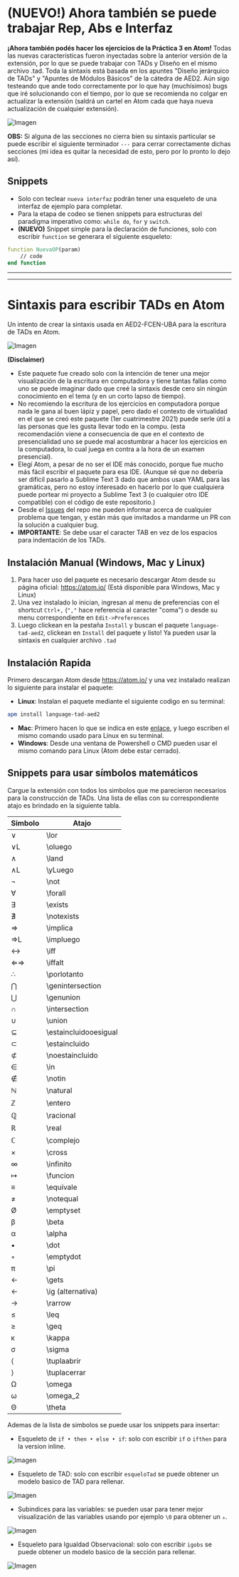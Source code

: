 # (NUEVO!) Ahora también se puede trabajar Rep, Abs e Interfaz
**¡Ahora también podés hacer los ejercicios de la Práctica 3 en Atom!** Todas las nuevas características fueron inyectadas sobre la anterior versión de la extensión, por lo que se puede trabajar con TADs y Diseño en el mismo archivo .tad.
Toda la sintaxis está basada en los apuntes "Diseño jerárquico de TADs" y "Apuntes de Módulos Básicos" de la cátedra de AED2.
Aún sigo testeando que ande todo correctamente por lo que hay (muchísimos) bugs que iré solucionando con el tiempo, por lo que se recomienda no colgar en actualizar la extensión (saldrá un cartel en Atom cada que haya nueva actualización de cualquier extensión).

![Imagen](./data/diseño_example.png "Rep, Abs e Interfaz de ejemplo")

**OBS:** Si alguna de las secciones no cierra bien su sintaxis particular se puede escribir el siguiente terminador `---` para cerrar correctamente dichas secciones (mi idea es quitar la necesidad de esto, pero por lo pronto lo dejo así).

## Snippets
- Solo con teclear `nueva interfaz` podrán tener una esqueleto de una interfaz de ejemplo para completar.
- Para la etapa de codeo se tienen snippets para estructuras del paradigma imperativo como: `while do`, `for` y `switch`.
- **(NUEVO)** Snippet simple para la declaración de funciones, solo con escribir `function` se generara el siguiente esqueleto:
```vhdl
function NuevaOP(param) 
    // code
end function
```

---
---

# Sintaxis para escribir TADs en Atom
Un intento de crear la sintaxis usada en AED2-FCEN-UBA para la escritura de TADs en Atom.

![Imagen](./data/example.png "TAD diccionario")


**(Disclaimer)**
- Este paquete fue creado solo con la intención de tener una mejor visualización de la escritura en computadora y tiene tantas fallas como uno se puede imaginar dado que creé la sintaxis desde cero sin ningún conocimiento en el tema (y en un corto lapso de tiempo).
- No recomiendo la escritura de los ejercicios en computadora porque nada le gana al buen lápiz y papel, pero dado el contexto de virtualidad en el que se creó este paquete (1er cuatrimestre 2021) puede serle útil a las personas que les gusta llevar todo en la compu. (esta recomendación viene a consecuencia de que en el contexto de presencialidad uno se puede mal acostumbrar a hacer los ejercicios en la computadora, lo cual juega en contra a la hora de un examen presencial).
- Elegí Atom, a pesar de no ser el IDE más conocido, porque fue mucho más fácil escribir el paquete para esa IDE. (Aunque sé que no debería ser difícil pasarlo a Sublime Text 3 dado que ambos usan YAML para las gramáticas, pero no estoy interesado en hacerlo por lo que cualquiera puede portear mi proyecto a Sublime Text 3 (o cualquier otro IDE compatible) con el código de este repositorio.)
- Desde el [Issues](https://github.com/luisbustamante097/language-tad-aed2/issues) del repo me pueden informar acerca de cualquier problema que tengan, y están más que invitados a mandarme un PR con la solución a cualquier bug.
- **IMPORTANTE**: Se debe usar el caracter TAB en vez de los espacios para indentación de los TADs.

## Instalación Manual (Windows, Mac y Linux)
1. Para hacer uso del paquete es necesario descargar Atom desde su página oficial: https://atom.io/ (Está disponible para Windows, Mac y Linux)
2. Una vez instalado lo inician, ingresan al menu de preferencias con el shortcut `Ctrl+,` (`","` hace referencia al caracter "coma") o desde su menu correspondiente en `Edit->Preferences`
3. Luego clickean en la pestaña `Install` y buscan el paquete `language-tad-aed2`, clickean en `Install` del paquete y listo! Ya pueden usar la sintaxis en cualquier archivo `.tad`

## Instalación Rapida
Primero descargan Atom desde https://atom.io/ y una vez instalado realizan lo siguiente para instalar el paquete:
- **Linux**: Instalan el paquete mediante el siguiente codigo en su terminal:
```bash
apm install language-tad-aed2
```
- **Mac**: Primero hacen lo que se indica en este [enlace](https://apple.stackexchange.com/a/131349), y luego escriben el mismo comando usado para Linux en su terminal.
- **Windows**: Desde una ventana de Powershell o CMD pueden usar el mismo comando para Linux (Atom debe estar cerrado).

## Snippets para usar símbolos matemáticos
Cargue la extensión con todos los simbolos que me parecieron necesarios para la construcción de TADs.
Una lista de ellas con su correspondiente atajo es brindado en la siguiente tabla.

Simbolo | Atajo
--------|------
∨   | \lor
∨L  | \oluego
∧   | \land
∧L  | \yLuego
¬   | \not
∀   | \forall
∃   | \exists
∄   | \notexists
⇒   | \implica
⇒L  | \impluego
↔   | \iff
⇐⇒  | \iffalt
∴   | \porlotanto
⋂   | \genintersection
⋃   | \genunion
∩   | \intersection
∪   | \union
⊆   | \estaincluidooesigual
⊂   | \estaincluido
⊄   | \noestaincluido
∈   | \in
∉   | \notin
ℕ   | \natural
ℤ   | \entero
ℚ   | \racional
ℝ   | \real
ℂ   | \complejo
×   | \cross
∞   | \infinito
↦   | \funcion
≡   | \equivale
≠   | \notequal
Ø   | \emptyset
β   | \beta
α   | \alpha
•   | \dot
◦   | \emptydot
π   | \pi
←   | \gets
←   | \ig (alternativa)
→   | \rarrow
≤   | \leq
≥   | \geq
κ   | \kappa
σ   | \sigma
⟨   | \tuplaabrir
⟩   | \tuplacerrar
Ω   | \omega
ω   | \omega_2
Θ   | \theta

Ademas de la lista de simbolos se puede usar los snippets para insertar:
- Esqueleto de `if • then • else • if`: solo con escribir `if` o `ifthen` para la version inline.

![Imagen](./data/if_example.gif "Ejemplo de uso")
- Esqueleto de TAD: solo con escribir `esqueloTad` se puede obtener un modelo basico de TAD para rellenar.

![Imagen](./data/esqueleto_example.gif "Ejemplo de uso")
- Subindices para las variables: se pueden usar para tener mejor visualización de las variables usando por ejemplo `\0` para obtener un `₀`.

![Imagen](./data/subindex_example.gif "Ejemplo de uso")
- Esqueleto para Igualdad Observacional: solo con escribir `igobs` se puede obtener un modelo basico de la sección para rellenar.

![Imagen](./data/igobs_example.gif "Ejemplo de uso")
